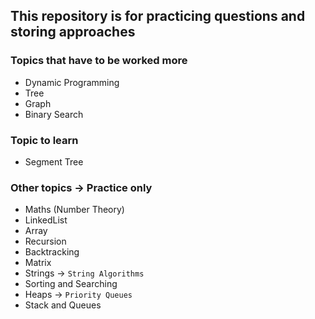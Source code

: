 ## This repository is for practicing questions and storing approaches

### Topics that have to be worked more

- Dynamic Programming
- Tree
- Graph
- Binary Search

### Topic to learn

- Segment Tree

### Other topics -> Practice only

- Maths (Number Theory)
- LinkedList
- Array
- Recursion
- Backtracking
- Matrix
- Strings -> `String Algorithms`
- Sorting and Searching
- Heaps -> `Priority Queues`
- Stack and Queues
